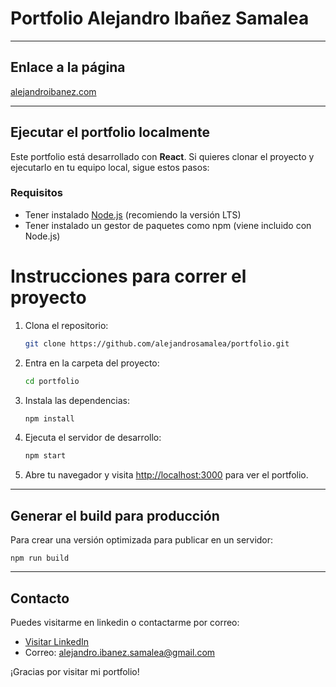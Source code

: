 # Portfolio Alejandro Ibañez Samalea

---

## Enlace a la página

[alejandroibanez.com](http://alejandroibanez.com)

---

## Ejecutar el portfolio localmente

Este portfolio está desarrollado con **React**. Si quieres clonar el proyecto y ejecutarlo en tu equipo local, sigue estos pasos:

### Requisitos

- Tener instalado [Node.js](https://nodejs.org/) (recomiendo la versión LTS)  
- Tener instalado un gestor de paquetes como npm (viene incluido con Node.js)

# Instrucciones para correr el proyecto

1. Clona el repositorio:

    ```bash
    git clone https://github.com/alejandrosamalea/portfolio.git
    ```

2. Entra en la carpeta del proyecto:

    ```bash
    cd portfolio
    ```

3. Instala las dependencias:

    ```bash
    npm install
    ```

4. Ejecuta el servidor de desarrollo:

    ```bash
    npm start
    ```

5. Abre tu navegador y visita [http://localhost:3000](http://localhost:3000) para ver el portfolio.

---

## Generar el build para producción

Para crear una versión optimizada para publicar en un servidor:

`npm run build`

---

## Contacto

Puedes visitarme en linkedin o contactarme por correo:

- [Visitar LinkedIn](https://www.linkedin.com/in/alejandro-ibañez-samalea-2b7a66228)
- Correo: alejandro.ibanez.samalea@gmail.com


¡Gracias por visitar mi portfolio!
